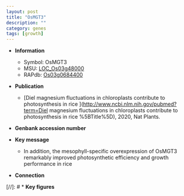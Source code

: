 ```yaml
---
layout: post
title: "OsMGT3"
description: ""
category: genes
tags: [growth]
---
```


* **Information**  
    + Symbol: OsMGT3  
    + MSU: [LOC_Os03g48000](http://rice.uga.edu/cgi-bin/ORF_infopage.cgi?orf=LOC_Os03g48000)  
    + RAPdb: [Os03g0684400](http://rapdb.dna.affrc.go.jp/viewer/gbrowse_details/irgsp1?name=Os03g0684400)  

* **Publication**  
    + [Diel magnesium fluctuations in chloroplasts contribute to photosynthesis in rice ](http://www.ncbi.nlm.nih.gov/pubmed?term=Diel magnesium fluctuations in chloroplasts contribute to photosynthesis in rice %5BTitle%5D), 2020, Nat Plants.

* **Genbank accession number**  

* **Key message**  
    + In addition, the mesophyll-specific overexpression of OsMGT3 remarkably improved photosynthetic efficiency and growth performance in rice

* **Connection**  

[//]: # * **Key figures**  


